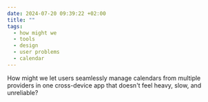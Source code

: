 ```yaml
---
date: 2024-07-20 09:39:22 +02:00
title: ""
tags:
  - how might we
  - tools
  - design
  - user problems
  - calendar
---
```

How might we let users seamlessly manage calendars from multiple providers in one cross-device app that doesn't feel heavy, slow, and unreliable?
